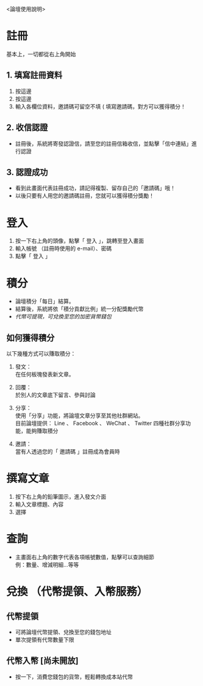 <論壇使用說明>


# 註冊
 基本上，一切都從右上角開始
## 1. 填寫註冊資料
1. 按這邊
2. 按這邊
3. 輸入各欄位資料，邀請碼可留空不填 ( 填寫邀請碼，對方可以獲得積分！

## 2. 收信認證
- 註冊後，系統將寄發認證信，請至您的註冊信箱收信，並點擊「信中連結」進行認證

## 3. 認證成功
- 看到此畫面代表註冊成功，請記得複製、留存自己的「邀請碼」哦！
- 以後只要有人用您的邀請碼註冊，您就可以獲得積分獎勵！

# 登入
1. 按一下右上角的頭像，點擊「 登入 」，跳轉至登入畫面
2. 輸入帳號 （註冊時使用的 e-mail）、密碼
3. 點擊「 登入 」

# 積分
- 論壇積分「每日」結算。
- 結算後，系統將依「積分貢獻比例」統一分配獎勵代幣
- *代幣可提現，可兌換至您的加密貨幣錢包*

## 如何獲得積分
 以下幾種方式可以賺取積分：
 1. 發文： \
  在任何板塊發表新文章。

 2. 回覆： \
  於別人的文章底下留言、參與討論

 3. 分享： \
  使用「分享」功能，將論壇文章分享至其他社群網站。 \
  目前論壇提供： Line 、 Facebook 、 WeChat 、 Twitter 四種社群分享功能，能夠賺取積分
  
 4. 邀請： \
  當有人透過您的「 邀請碼 」註冊成為會員時

# 撰寫文章
1. 按下右上角的鉛筆圖示，進入發文介面
2. 輸入文章標題、內容
3. 選擇


# 查詢
- 主畫面右上角的數字代表各項帳號數值，點擊可以查詢細節 \
例：數量、增減明細...等等


# 兌換 （代幣提領、入幣服務）
## 代幣提領
- 可將論壇代幣提領、兌換至您的錢包地址
- 單次提領有代幣數量下限

## 代幣入幣 [尚未開放]
- 按一下，消費您錢包的貨幣，輕鬆轉換成本站代幣
